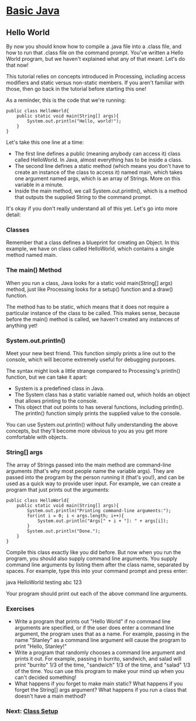 #  [Basic Java](index.jsp)

## Hello World

By now you should know how to compile a .java file into a .class file, and how
to run that .class file on the command prompt. You've written a Hello World
program, but we haven't explained what any of that meant. Let's do that now!

This tutorial relies on concepts introduced in Processing, including access
modifiers and static versus non-static members. If you aren't familiar with
those, then go back in the tutorial before starting this one!

As a reminder, this is the code that we're running:

    
    
    public class HelloWorld{
    	public static void main(String[] args){
    		System.out.println("Hello, world!");
    	}
    }
    

Let's take this one line at a time:

  * The first line defines a public (meaning anybody can access it) class called HelloWorld. In Java, almost everything has to be inside a class.
  * The second line defines a static method (which means you don't have to create an instance of the class to access it) named main, which takes one argument named args, which is an array of Strings. More on this variable in a minute.
  * Inside the main method, we call System.out.println(), which is a method that outputs the supplied String to the command prompt.

It's okay if you don't really understand all of this yet. Let's go into more
detail:

### Classes

Remember that a class defines a blueprint for creating an Object. In this
example, we have on class called HelloWorld, which contains a single method
named main.

### The main() Method

When you run a class, Java looks for a static void main(String[] args) method,
just like Processing looks for a setup() function and a draw() function.

The method has to be static, which means that it does not require a particular
instance of the class to be called. This makes sense, because before the
main() method is called, we haven't created any instances of anything yet!

### System.out.println()

Meet your new best friend. This function simply prints a line out to the
console, which will become extremely useful for debugging purposes.

The syntax might look a little strange compared to Processing's println()
function, but we can take it apart:

  * System is a predefined class in Java.
  * The System class has a static variable named out, which holds an object that allows printing to the console. 
  * This object that out points to has several functions, including println(). The println() function simply prints the supplied value to the console.

You can use System.out.println() without fully understanding the above
concepts, but they'll become more obvious to you as you get more comfortable
with objects.

### String[] args

The array of Strings passed into the main method are command-line arguments
(that's why most people name the variable args). They are passed into the
program by the person running it (that's you!), and can be used as a quick way
to provide user input. For example, we can create a program that just prints
out the arguments:

    
    
    public class HelloWorld{
    	public static void main(String[] args){
    		System.out.println("Printing command-line arguments:");
    		for(int i = 0; i < args.length; i++){
    			System.out.println("Args[" + i + "]: " + args[i]);
    		}
    		System.out.println("Done.");
    	}
    }
    

Compile this class exactly like you did before. But now when you run the
program, you should also supply command line arguments. You supply command
line arguments by listing them after the class name, separated by spaces. For
example, type this into your command prompt and press enter:

java HelloWorld testing abc 123

Your program should print out each of the above command line arguments.

### Exercises

  * Write a program that prints out "Hello World" if no command line arguments are specified, or if the user does enter a command line argument, the program uses that as a name. For example, passing in the name "Stanley" as a command line argument will cause the program to print "Hello, Stanley!"
  * Write a program that randomly chooses a command line argument and prints it out. For example, passing in burrito, sandwich, and salad will print "burrito" 1/3 of the time, "sandwich" 1/3 of the time, and "salad" 1/3 of the time. You can use this program to make your mind up when you can't decided something!
  * What happens if you forget to make main static? What happens if you forget the String[] args argument? What happens if you run a class that doesn't have a main method?

###  Next: [Class Setup](ClassSetup.jsp)
